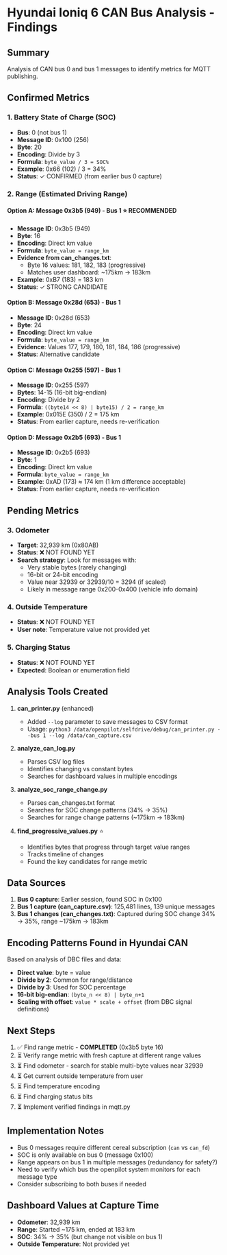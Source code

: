 # Hyundai Ioniq 6 CAN Bus Analysis - Findings

## Summary
Analysis of CAN bus 0 and bus 1 messages to identify metrics for MQTT publishing.

## Confirmed Metrics

### 1. Battery State of Charge (SOC)
- **Bus**: 0 (not bus 1)
- **Message ID**: 0x100 (256)
- **Byte**: 20
- **Encoding**: Divide by 3
- **Formula**: `byte_value / 3 = SOC%`
- **Example**: 0x66 (102) / 3 = 34%
- **Status**: ✓ CONFIRMED (from earlier bus 0 capture)

### 2. Range (Estimated Driving Range)

#### Option A: Message 0x3b5 (949) - Bus 1 ⭐ **RECOMMENDED**
- **Message ID**: 0x3b5 (949)
- **Byte**: 16
- **Encoding**: Direct km value
- **Formula**: `byte_value = range_km`
- **Evidence from can_changes.txt**:
  - Byte 16 values: 181, 182, 183 (progressive)
  - Matches user dashboard: ~175km → 183km
- **Example**: 0xB7 (183) = 183 km
- **Status**: ✓ STRONG CANDIDATE

#### Option B: Message 0x28d (653) - Bus 1
- **Message ID**: 0x28d (653)
- **Byte**: 24
- **Encoding**: Direct km value
- **Formula**: `byte_value = range_km`
- **Evidence**: Values 177, 179, 180, 181, 184, 186 (progressive)
- **Status**: Alternative candidate

#### Option C: Message 0x255 (597) - Bus 1
- **Message ID**: 0x255 (597)
- **Bytes**: 14-15 (16-bit big-endian)
- **Encoding**: Divide by 2
- **Formula**: `((byte14 << 8) | byte15) / 2 = range_km`
- **Example**: 0x015E (350) / 2 = 175 km
- **Status**: From earlier capture, needs re-verification

#### Option D: Message 0x2b5 (693) - Bus 1
- **Message ID**: 0x2b5 (693)
- **Byte**: 1
- **Encoding**: Direct km value
- **Formula**: `byte_value = range_km`
- **Example**: 0xAD (173) ≈ 174 km (1 km difference acceptable)
- **Status**: From earlier capture, needs re-verification

## Pending Metrics

### 3. Odometer
- **Target**: 32,939 km (0x80AB)
- **Status**: ❌ NOT FOUND YET
- **Search strategy**: Look for messages with:
  - Very stable bytes (rarely changing)
  - 16-bit or 24-bit encoding
  - Value near 32939 or 32939/10 = 3294 (if scaled)
  - Likely in message range 0x200-0x400 (vehicle info domain)

### 4. Outside Temperature
- **Status**: ❌ NOT FOUND YET
- **User note**: Temperature value not provided yet

### 5. Charging Status
- **Status**: ❌ NOT FOUND YET
- **Expected**: Boolean or enumeration field

## Analysis Tools Created

1. **can_printer.py** (enhanced)
   - Added `--log` parameter to save messages to CSV format
   - Usage: `python3 /data/openpilot/selfdrive/debug/can_printer.py --bus 1 --log /data/can_capture.csv`

2. **analyze_can_log.py**
   - Parses CSV log files
   - Identifies changing vs constant bytes
   - Searches for dashboard values in multiple encodings

3. **analyze_soc_range_change.py**
   - Parses can_changes.txt format
   - Searches for SOC change patterns (34% → 35%)
   - Searches for range change patterns (~175km → 183km)

4. **find_progressive_values.py** ⭐
   - Identifies bytes that progress through target value ranges
   - Tracks timeline of changes
   - Found the key candidates for range metric

## Data Sources

1. **Bus 0 capture**: Earlier session, found SOC in 0x100
2. **Bus 1 capture (can_capture.csv)**: 125,481 lines, 139 unique messages
3. **Bus 1 changes (can_changes.txt)**: Captured during SOC change 34% → 35%, range ~175km → 183km

## Encoding Patterns Found in Hyundai CAN

Based on analysis of DBC files and data:
- **Direct value**: byte = value
- **Divide by 2**: Common for range/distance
- **Divide by 3**: Used for SOC percentage
- **16-bit big-endian**: `(byte_n << 8) | byte_n+1`
- **Scaling with offset**: `value * scale + offset` (from DBC signal definitions)

## Next Steps

1. ✅ Find range metric - **COMPLETED** (0x3b5 byte 16)
2. ⏳ Verify range metric with fresh capture at different range values
3. ⏳ Find odometer - search for stable multi-byte values near 32939
4. ⏳ Get current outside temperature from user
5. ⏳ Find temperature encoding
6. ⏳ Find charging status bits
7. ⏳ Implement verified findings in mqtt.py

## Implementation Notes

- Bus 0 messages require different cereal subscription (`can` vs `can_fd`)
- SOC is only available on bus 0 (message 0x100)
- Range appears on bus 1 in multiple messages (redundancy for safety?)
- Need to verify which bus the openpilot system monitors for each message type
- Consider subscribing to both buses if needed

## Dashboard Values at Capture Time

- **Odometer**: 32,939 km
- **Range**: Started ~175 km, ended at 183 km
- **SOC**: 34% → 35% (but change not visible on bus 1)
- **Outside Temperature**: Not provided yet
